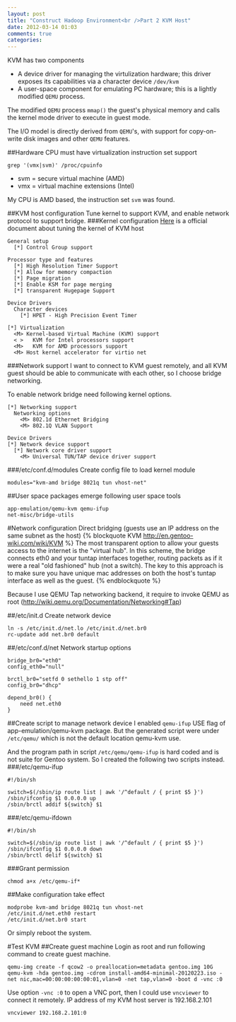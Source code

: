 ```yaml
---
layout: post
title: "Construct Hadoop Environment<br />Part 2 KVM Host"
date: 2012-03-14 01:03
comments: true
categories: 
---
```

KVM has two components

* A device driver for managing the virtulization hardware; this driver exposes its capabilities via a character device ``/dev/kvm``
* A user-space component for emulating PC hardware; this is a lightly modified ``QEMU`` process.

The modified ``QEMU`` process ``mmap()`` the guest's physical memory and calls the kernel mode driver to execute in guest mode.

The I/O model is directly derived from ``QEMU``'s, with support for copy-on-write disk images and other ``QEMU`` features.

##Hardware 
CPU must have virtualization instruction set support
```
grep '(vmx|svm)' /proc/cpuinfo
```
* svm = secure virtual machine (AMD)
* vmx = virtual machine extensions (Intel) 

My CPU is AMD based, the instruction set ``svm`` was found.

##KVM host configuration
Tune kernel to support KVM, and enable network protocol to support bridge.
###Kernel configuration
[Here](http://www.linux-kvm.org/page/Tuning_Kernel#Kernel_for_host) is a official document about tuning the kernel of KVM host
```
General setup
  [*] Control Group support

Processor type and features
  [*] High Resolution Timer Support
  [*] Allow for memory compaction
  [*] Page migration
  [*] Enable KSM for page merging
  [*] transparent Hugepage Support

Device Drivers
  Character devices
    [*] HPET - High Precision Event Timer

[*] Virtualization
  <M> Kernel-based Virtual Machine (KVM) support
  < >   KVM for Intel processors support
  <M>   KVM for AMD processors support
  <M> Host kernel accelerator for virtio net
```
###Network support
I want to connect to KVM guest remotely, and all KVM guest should be able to communicate with each other, so I choose bridge networking.

To enable network bridge need following kernel options.
```
[*] Networking support
  Networking options
    <M> 802.1d Ethernet Bridging
    <M> 802.1Q VLAN Support

Device Drivers
[*] Network device support
  [*] Network core driver support
    <M> Universal TUN/TAP device driver support
```

###/etc/conf.d/modules
Create config file to load kernel module
```
modules="kvm-amd bridge 8021q tun vhost-net"
```

##User space packages
emerge following user space tools
```
app-emulation/qemu-kvm qemu-ifup
net-misc/bridge-utils
```
#Network configuration
Direct bridging (guests use an IP address on the same subnet as the host)
{% blockquote KVM http://en.gentoo-wiki.com/wiki/KVM %}
The most transparent option to allow your guests access to the internet is the "virtual hub". In this scheme, the bridge connects eth0 and your tuntap interfaces together, routing packets as if it were a real "old fashioned" hub (not a switch). The key to this approach is to make sure you have unique mac addresses on both the host's tuntap interface as well as the guest. 
{% endblockquote %}

Because I use QEMU Tap networking backend, it require to invoke QEMU as root (http://wiki.qemu.org/Documentation/Networking#Tap)

##/etc/init.d
Create network device
```
ln -s /etc/init.d/net.lo /etc/init.d/net.br0
rc-update add net.br0 default
```

##/etc/conf.d/net
Network startup options
```
bridge_br0="eth0"
config_eth0="null"

brctl_br0="setfd 0 sethello 1 stp off"
config_br0="dhcp"

depend_br0() {
    need net.eth0
}
```

##Create script to manage network device
I enabled ``qemu-ifup`` USE flag of app-emulation/qemu-kvm package. But the generated script were under ``/etc/qemu/`` which is not the default location qemu-kvm use. 

And the program path in script ``/etc/qemu/qemu-ifup`` is hard coded and  is not suite for Gentoo system. So I created the following two scripts instead.
###/etc/qemu-ifup
```
#!/bin/sh

switch=$(/sbin/ip route list | awk '/^default / { print $5 }')
/sbin/ifconfig $1 0.0.0.0 up
/sbin/brctl addif ${switch} $1
```

###/etc/qemu-ifdown
```
#!/bin/sh

switch=$(/sbin/ip route list | awk '/^default / { print $5 }')
/sbin/ifconfig $1 0.0.0.0 down
/sbin/brctl delif ${switch} $1
```

###Grant permission
```
chmod a+x /etc/qemu-if*
```

##Make configuration take effect
```
modprobe kvm-amd bridge 8021q tun vhost-net
/etc/init.d/net.eth0 restart
/etc/init.d/net.br0 start
```
Or simply reboot the system.

#Test KVM
##Create guest machine
Login as root and run following command to create guest machine.
```
qemu-img create -f qcow2 -o preallocation=metadata gentoo.img 10G
qemu-kvm -hda gentoo.img -cdrom install-amd64-minimal-20120223.iso -net nic,mac=00:00:00:00:00:01,vlan=0 -net tap,vlan=0 -boot d -vnc :0
```
Use option ``-vnc :0`` to open a VNC port, then I could use ``vncviewer`` to connect it remotely. IP address of my KVM host server is 192.168.2.101
```
vncviewer 192.168.2.101:0
```
